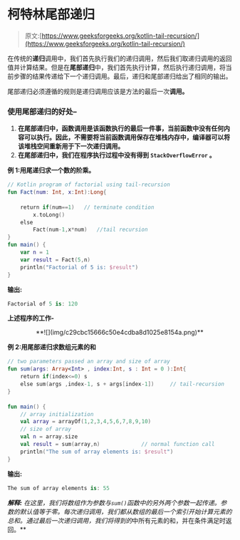 # 柯特林尾部递归

> 原文:[https://www.geeksforgeeks.org/kotlin-tail-recursion/](https://www.geeksforgeeks.org/kotlin-tail-recursion/)

在传统的**递归**调用中，我们首先执行我们的递归调用，然后我们取递归调用的返回值并计算结果。但是在**尾部递归**中，我们首先执行计算，然后执行递归调用，将当前步骤的结果传递给下一个递归调用。最后，递归和尾部递归给出了相同的输出。

尾部递归必须遵循的规则是递归调用应该是方法的最后一次**调用。**

### **使用尾部递归的好处–**

1.  **在尾部递归中，函数调用是该函数执行的最后一件事，当前函数中没有任何内容可以执行。因此，不需要将当前函数调用保存在堆栈内存中，编译器可以将该堆栈空间重新用于下一次递归调用。**
2.  **在尾部递归中，我们在程序执行过程中没有得到 **`StackOverflowError`** 。**

****例 1:用尾递归求一个数的阶乘。****

```kt
// Kotlin program of factorial using tail-recursion
fun Fact(num: Int, x:Int):Long{

    return if(num==1)   // terminate condition
        x.toLong()
    else
        Fact(num-1,x*num)   //tail recursion
}
fun main() {
    var n = 1
    var result = Fact(5,n)
    println("Factorial of 5 is: $result")
}
```

****输出:****

```kt
Factorial of 5 is: 120
```

****上述程序的工作-**** 

<center>**![](img/c29cbc15666c50e4cdba8d1025e8154a.png)**</center>

****例 2:用尾部递归求数组元素的和****

```kt
// two parameters passed an array and size of array
fun sum(args: Array<Int> , index:Int, s : Int = 0 ):Int{
    return if(index<=0) s
    else sum(args ,index-1, s + args[index-1])     // tail-recursion
}

fun main() {
    // array initialization
    val array = arrayOf(1,2,3,4,5,6,7,8,9,10)
    // size of array
    val n = array.size
    val result = sum(array,n)             // normal function call
    println("The sum of array elements is: $result")
}
```

****输出:****

```kt
The sum of array elements is: 55
```

****解释:**
在这里，我们将数组作为参数与`sum()`函数中的另外两个参数一起传递。参数的默认值等于零。每次递归调用，我们都从数组的最后一个索引开始计算元素的总和。通过最后一次递归调用，我们将得到*的*中所有元素的和，并在条件满足时返回。**